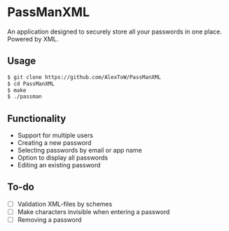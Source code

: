 # PassManXML
An application designed to securely store all your passwords in one place. Powered by XML.

 ## Usage
```bash
$ git clone https://github.com/AlexToW/PassManXML
$ cd PassManXML
$ make
$ ./passman
```

## Functionality
- Support for multiple users
- Creating a new password
- Selecting passwords by email or app name
- Option to display all passwords
- Editing an existing password

## To-do
- [ ] Validation XML-files by schemes
- [ ] Make characters invisible when entering a password
- [ ] Removing a password